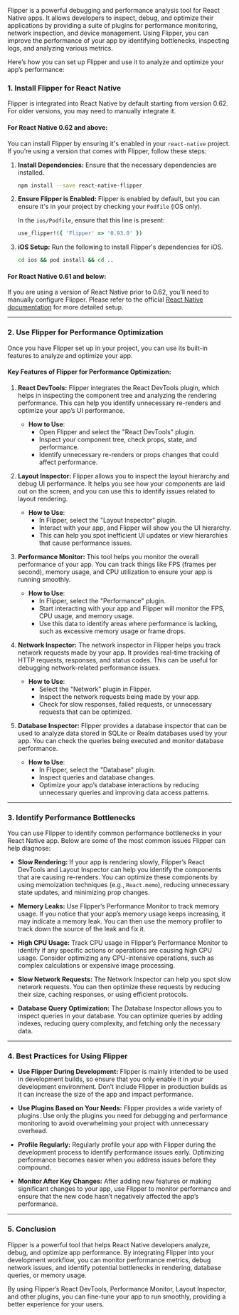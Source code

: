 Flipper is a powerful debugging and performance analysis tool for React Native apps. It allows developers to inspect, debug, and optimize their applications by providing a suite of plugins for performance monitoring, network inspection, and device management. Using Flipper, you can improve the performance of your app by identifying bottlenecks, inspecting logs, and analyzing various metrics.

Here’s how you can set up Flipper and use it to analyze and optimize your app’s performance:

### **1. Install Flipper for React Native**

Flipper is integrated into React Native by default starting from version 0.62. For older versions, you may need to manually integrate it.

#### **For React Native 0.62 and above:**
You can install Flipper by ensuring it's enabled in your `react-native` project. If you’re using a version that comes with Flipper, follow these steps:

1. **Install Dependencies:**
   Ensure that the necessary dependencies are installed.

   ```bash
   npm install --save react-native-flipper
   ```

2. **Ensure Flipper is Enabled:**
   Flipper is enabled by default, but you can ensure it's in your project by checking your `Podfile` (iOS only).

   In the `ios/Podfile`, ensure that this line is present:

   ```ruby
   use_flipper!({ 'Flipper' => '0.93.0' })
   ```

3. **iOS Setup:**
   Run the following to install Flipper's dependencies for iOS.

   ```bash
   cd ios && pod install && cd ..
   ```

#### **For React Native 0.61 and below:**
If you are using a version of React Native prior to 0.62, you’ll need to manually configure Flipper. Please refer to the official [React Native documentation](https://reactnative.dev/docs/debugging) for more detailed setup.

---

### **2. Use Flipper for Performance Optimization**

Once you have Flipper set up in your project, you can use its built-in features to analyze and optimize your app.

#### **Key Features of Flipper for Performance Optimization:**

1. **React DevTools:**
   Flipper integrates the React DevTools plugin, which helps in inspecting the component tree and analyzing the rendering performance. This can help you identify unnecessary re-renders and optimize your app’s UI performance.

   - **How to Use**:
     - Open Flipper and select the "React DevTools" plugin.
     - Inspect your component tree, check props, state, and performance.
     - Identify unnecessary re-renders or props changes that could affect performance.

2. **Layout Inspector:**
   Flipper allows you to inspect the layout hierarchy and debug UI performance. It helps you see how your components are laid out on the screen, and you can use this to identify issues related to layout rendering.

   - **How to Use**:
     - In Flipper, select the "Layout Inspector" plugin.
     - Interact with your app, and Flipper will show you the UI hierarchy.
     - This can help you spot inefficient UI updates or view hierarchies that cause performance issues.

3. **Performance Monitor:**
   This tool helps you monitor the overall performance of your app. You can track things like FPS (frames per second), memory usage, and CPU utilization to ensure your app is running smoothly.

   - **How to Use**:
     - In Flipper, select the "Performance" plugin.
     - Start interacting with your app and Flipper will monitor the FPS, CPU usage, and memory usage.
     - Use this data to identify areas where performance is lacking, such as excessive memory usage or frame drops.

4. **Network Inspector:**
   The network inspector in Flipper helps you track network requests made by your app. It provides real-time tracking of HTTP requests, responses, and status codes. This can be useful for debugging network-related performance issues.

   - **How to Use**:
     - Select the "Network" plugin in Flipper.
     - Inspect the network requests being made by your app.
     - Check for slow responses, failed requests, or unnecessary requests that can be optimized.

5. **Database Inspector:**
   Flipper provides a database inspector that can be used to analyze data stored in SQLite or Realm databases used by your app. You can check the queries being executed and monitor database performance.

   - **How to Use**:
     - In Flipper, select the "Database" plugin.
     - Inspect queries and database changes.
     - Optimize your app’s database interactions by reducing unnecessary queries and improving data access patterns.

---

### **3. Identify Performance Bottlenecks**

You can use Flipper to identify common performance bottlenecks in your React Native app. Below are some of the most common issues Flipper can help diagnose:

- **Slow Rendering:**
  If your app is rendering slowly, Flipper’s React DevTools and Layout Inspector can help you identify the components that are causing re-renders. You can optimize these components by using memoization techniques (e.g., `React.memo`), reducing unnecessary state updates, and minimizing prop changes.

- **Memory Leaks:**
  Use Flipper’s Performance Monitor to track memory usage. If you notice that your app’s memory usage keeps increasing, it may indicate a memory leak. You can then use the memory profiler to track down the source of the leak and fix it.

- **High CPU Usage:**
  Track CPU usage in Flipper’s Performance Monitor to identify if any specific actions or operations are causing high CPU usage. Consider optimizing any CPU-intensive operations, such as complex calculations or expensive image processing.

- **Slow Network Requests:**
  The Network Inspector can help you spot slow network requests. You can then optimize these requests by reducing their size, caching responses, or using efficient protocols.

- **Database Query Optimization:**
  The Database Inspector allows you to inspect queries in your database. You can optimize queries by adding indexes, reducing query complexity, and fetching only the necessary data.

---

### **4. Best Practices for Using Flipper**

- **Use Flipper During Development:**
  Flipper is mainly intended to be used in development builds, so ensure that you only enable it in your development environment. Don’t include Flipper in production builds as it can increase the size of the app and impact performance.

- **Use Plugins Based on Your Needs:**
  Flipper provides a wide variety of plugins. Use only the plugins you need for debugging and performance monitoring to avoid overwhelming your project with unnecessary overhead.

- **Profile Regularly:**
  Regularly profile your app with Flipper during the development process to identify performance issues early. Optimizing performance becomes easier when you address issues before they compound.

- **Monitor After Key Changes:**
  After adding new features or making significant changes to your app, use Flipper to monitor performance and ensure that the new code hasn’t negatively affected the app’s performance.

---

### **5. Conclusion**

Flipper is a powerful tool that helps React Native developers analyze, debug, and optimize app performance. By integrating Flipper into your development workflow, you can monitor performance metrics, debug network issues, and identify potential bottlenecks in rendering, database queries, or memory usage.

By using Flipper’s React DevTools, Performance Monitor, Layout Inspector, and other plugins, you can fine-tune your app to run smoothly, providing a better experience for your users.